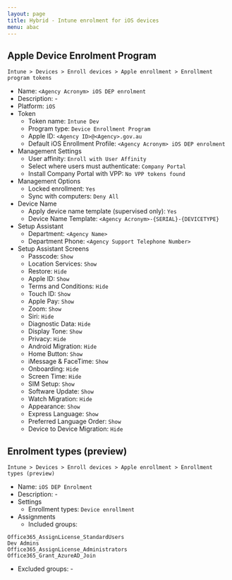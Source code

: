 ```yaml
---
layout: page
title: Hybrid - Intune enrolment for iOS devices
menu: abac
---
```


## Apple Device Enrolment Program

`Intune > Devices > Enroll devices > Apple enrollment > Enrollment program tokens`

* Name: `<Agency Acronym> iOS DEP enrolment`
* Description: -
* Platform: `iOS`
* Token
  * Token name: `Intune Dev`
  * Program type: `Device Enrollment Program`
  * Apple ID: `<Agency ID>@<Agency>.gov.au`
  * Default iOS Enrollment Profile: `<Agency Acronym> iOS DEP enrolment`
* Management Settings
  * User affinity: `Enroll with User Affinity`
  * Select where users must authenticate: `Company Portal`
  * Install Company Portal with VPP: `No VPP tokens found`
* Management Options
  * Locked enrollment: `Yes`
  * Sync with computers: `Deny All`
* Device Name
  * Apply device name template (supervised only): `Yes`
  * Device Name Template: `<Agency Acronym>-{SERIAL}-{DEVICETYPE}`
* Setup Assistant
  * Department: `<Agency Name>`
  * Department Phone: `<Agency Support Telephone Number>`
* Setup Assistant Screens
  * Passcode: `Show`
  * Location Services: `Show`
  * Restore: `Hide`
  * Apple ID: `Show`
  * Terms and Conditions: `Hide`
  * Touch ID: `Show`
  * Apple Pay: `Show`
  * Zoom: `Show`
  * Siri: `Hide`
  * Diagnostic Data: `Hide`
  * Display Tone: `Show`
  * Privacy: `Hide`
  * Android Migration: `Hide`
  * Home Button: `Show`
  * iMessage & FaceTime: `Show`
  * Onboarding: `Hide`
  * Screen Time: `Hide`
  * SIM Setup: `Show`
  * Software Update: `Show`
  * Watch Migration: `Hide`
  * Appearance: `Show`
  * Express Language: `Show`
  * Preferred Language Order: `Show`
  * Device to Device Migration: `Hide`

## Enrolment types (preview)

`Intune > Devices > Enroll devices > Apple enrollment > Enrollment types (preview)`

* Name: `iOS DEP Enrolment`
* Description: -
* Settings
  * Enrollment types: `Device enrollment`
* Assignments
  * Included groups:
```
Office365_AssignLicense_StandardUsers
Dev Admins
Office365_AssignLicense_Administrators
Office365_Grant_AzureAD_Join
```
  * Excluded groups: -



